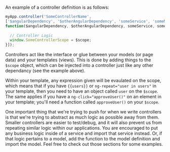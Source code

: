 An example of a controller definition is as follows:
```javascript
myApp.controller('SomeControllerName',
['$angularDependency', '$otherAngularDependency', 'someService', 'someModel',
function($angularDependency, $otherAngularDependency, someService, someModel) {
  
  // Controller Logic
  window.SomeControllerScope = $scope;
}]);
```
Controllers act like the interface or glue between your models (or page data) and your templates (views). This is done by adding things to the `$scope` object, which can be injected into a controller just like any other dependancy (see the example above).

Within your template, any expression given will be evaulated on the scope, which means that if you have `{{users}}` or `ng-repeat="user in users"` in your template, then you need to have an object called `user` on the `$scope`. The same applies if you have a `ng-click="approveUser()"` on an element in your template; you'll need a function called `approveUser()` on your `$scope`.

One important thing that we're trying to push for when we write controllers is that we're trying to abstract as much logic as possible away from them. Smaller controllers are easier to test/debug, and it will also prevent us from repeating similar logic within our applications. You are encouraged to put any business logic inside of a service and import that service instead. Or, if that logic pertains to a model, add the function to the model definition and import the model. Feel free to check out those sections for some examples.

